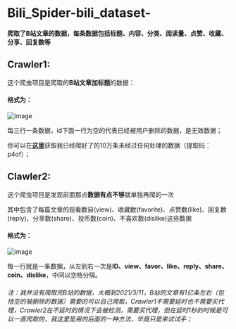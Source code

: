 # Bili_Spider-bili_dataset-
**爬取了B站文章的数据，每条数据包括标题、内容、分类、阅读量、点赞、收藏、分享、回复数等**
## Crawler1:
这个爬虫项目是爬取的**B站文章加标题**的数据：
#### 格式为：
![image](https://user-images.githubusercontent.com/63507251/110720200-23379200-8249-11eb-994e-22cde607d857.png)

每三行一条数据，id下面一行为空的代表已经被用户删除的数据，是无效数据；

你可以在[**这里**](https://pan.baidu.com/s/1M1RFHNUBPRa_aTUboBPmGw)获取我已经爬好了的10万条未经过任何处理的数据（提取码：p4of）；
## Clawler2:
这个爬虫项目是发现前面那点**数据有点不够**就单独再爬的一次

其中包含了每篇文章的观看数目(view)、收藏数(favorite)、点赞数(like)、回复数(reply)、分享数(share)、投币数(coin)、不喜欢数(dislike)这些数据

#### 格式为：
![image](https://user-images.githubusercontent.com/63507251/110720688-fcc62680-8249-11eb-89e5-d4dd8801d54c.png)

每一行就是一条数据，从左到右一次是**ID、view、favor、like、reply、share、coin、dislike**，中间以空格分隔。

###### 注：我并没有爬取完B站的数据，大概到2021/3/11，B站的文章有1亿条左右（包括空的被删除的数据）需要的可以自己爬取，Crawler1不需要延时也不需要买代理，Crawler2在不延时的情况下会被检测，需要买代理，但在延时1秒的时候是可以一直爬取的，我这里是用的后面的一种方法，毕竟只是来试试手；
